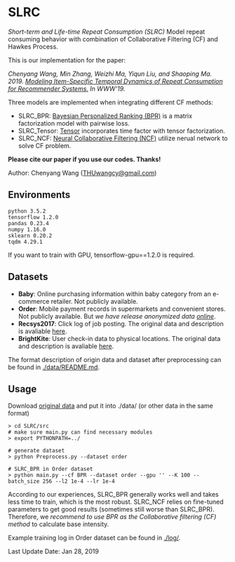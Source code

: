 # SLRC
*Short-term and Life-time Repeat Consumption (SLRC)*
Model repeat consuming behavior with combination of Collaborative Filtering (CF) and Hawkes Process.



This is our implementation for the paper:

*Chenyang Wang, Min Zhang, Weizhi Ma, Yiqun Liu, and Shaoping Ma. 2019. [Modeling Item-Specific Temporal Dynamics of Repeat Consumption for Recommender Systems.](https://github.com/THUwangcy/SLRC) 
In WWW'19.*

Three models are implemented when integrating different CF methods:

- SLRC_BPR: [Bayesian Personalized Ranking (BPR)](https://dl.acm.org/citation.cfm?id=1795167) is a matrix factorization model with pairwise loss.
- SLRC_Tensor: [Tensor](https://dl.acm.org/citation.cfm?id=1864727) incorporates time factor with tensor factorization.
- SLRC_NCF: [Neural Collaborative Filtering (NCF)](https://dl.acm.org/citation.cfm?id=3052569) utilize nerual network to solve CF problem.

**Please cite our paper if you use our codes. Thanks!**

Author: Chenyang Wang (THUwangcy@gmail.com)



## Environments

```
python 3.5.2
tensorflow 1.2.0
pandas 0.23.4
numpy 1.16.0
sklearn 0.20.2
tqdm 4.29.1
```

If you want to train with GPU, tensorflow-gpu==1.2.0 is required.



## Datasets

- **Baby**: Online purchasing information within baby category from an e-commerce retailer. Not publicly available.
- **Order**: Mobile payment records in supermarkets and convenient stores. Not publicly available. But *we have release anonymized data [online](https://drive.google.com/drive/folders/1ZDjnC2L0pWpdqd5TNXMICaB_GOsZXTI8?usp=sharing)*.
- **Recsys2017**: Click log of job posting. The original data and description is avaliable [here](http://www.recsyschallenge.com/2017/).
- **BrightKite**: User check-in data to physical locations. The original data and description is avaliable [here](http://snap.stanford.edu/data/loc-brightkite.html).

The format description of origin data and dataset after preprocessing can be found in  [./data/README.md](https://github.com/THUwangcy/SLRC/data/READEME.md).



## Usage		

Download [original data](https://drive.google.com/drive/folders/1ZDjnC2L0pWpdqd5TNXMICaB_GOsZXTI8?usp=sharing) and put it into ./data/ (or other data in the same format)

```
> cd SLRC/src
# make sure main.py can find necessary modules
> export PYTHONPATH=../

# generate dataset
> python Preprocess.py --dataset order

# SLRC_BPR in Order dataset
> python main.py --cf BPR --dataset order --gpu '' --K 100 --batch_size 256 --l2 1e-4 --lr 1e-4
```

According to our experiences, SLRC_BPR generally works well and takes less time to train, which is the most robust. SLRC_NCF relies on fine-tuned parameters to get good results (sometimes still worse than SLRC_BPR). Therefore, we *recommend to use BPR as the Collaborative filtering (CF) method* to calculate base intensity.

Example training log in Order dataset can be found in [./log/](https://github.com/THUwangcy/SLRC/log/).



Last Update Date: Jan 28, 2019